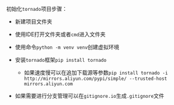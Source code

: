 初始化`tornado`项目步骤：

- 新建项目文件夹
- 使用IDE打开文件夹或者`cmd`进入文件夹
- 使用命令`python -m venv venv`创建虚拟环境
- 安装`tornado`框架`pip install tornado`
  - 如果速度慢可以在追加下载源等参数`pip install tornado -i http://mirrors.aliyun.com/pypi/simple/ --trusted-host mirrors.aliyun.com`

- 如果需要进行分支管理可以在`gitignore.io`生成`.gitignore`文件